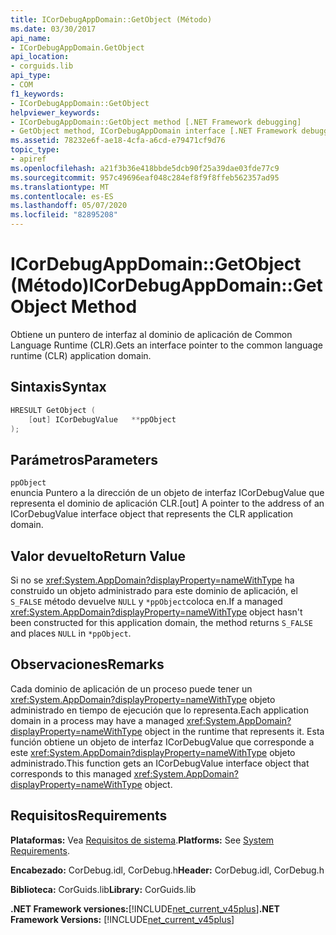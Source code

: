 ```yaml
---
title: ICorDebugAppDomain::GetObject (Método)
ms.date: 03/30/2017
api_name:
- ICorDebugAppDomain.GetObject
api_location:
- corguids.lib
api_type:
- COM
f1_keywords:
- ICorDebugAppDomain::GetObject
helpviewer_keywords:
- ICorDebugAppDomain::GetObject method [.NET Framework debugging]
- GetObject method, ICorDebugAppDomain interface [.NET Framework debugging]
ms.assetid: 78232e6f-ae18-4cfa-a6cd-e79471cf9d76
topic_type:
- apiref
ms.openlocfilehash: a21f3b36e418bbde5dcb90f25a39dae03fde77c9
ms.sourcegitcommit: 957c49696eaf048c284ef8f9f8ffeb562357ad95
ms.translationtype: MT
ms.contentlocale: es-ES
ms.lasthandoff: 05/07/2020
ms.locfileid: "82895208"
---
```

# <a name="icordebugappdomaingetobject-method"></a><span data-ttu-id="e8337-102">ICorDebugAppDomain::GetObject (Método)</span><span class="sxs-lookup"><span data-stu-id="e8337-102">ICorDebugAppDomain::GetObject Method</span></span>
<span data-ttu-id="e8337-103">Obtiene un puntero de interfaz al dominio de aplicación de Common Language Runtime (CLR).</span><span class="sxs-lookup"><span data-stu-id="e8337-103">Gets an interface pointer to the common language runtime (CLR) application domain.</span></span>  
  
## <a name="syntax"></a><span data-ttu-id="e8337-104">Sintaxis</span><span class="sxs-lookup"><span data-stu-id="e8337-104">Syntax</span></span>  
  
```cpp  
HRESULT GetObject (  
    [out] ICorDebugValue   **ppObject  
);  
```  
  
## <a name="parameters"></a><span data-ttu-id="e8337-105">Parámetros</span><span class="sxs-lookup"><span data-stu-id="e8337-105">Parameters</span></span>  
 `ppObject`  
 <span data-ttu-id="e8337-106">enuncia Puntero a la dirección de un objeto de interfaz ICorDebugValue que representa el dominio de aplicación CLR.</span><span class="sxs-lookup"><span data-stu-id="e8337-106">[out] A pointer to the address of an ICorDebugValue interface object that represents the CLR application domain.</span></span>  
  
## <a name="return-value"></a><span data-ttu-id="e8337-107">Valor devuelto</span><span class="sxs-lookup"><span data-stu-id="e8337-107">Return Value</span></span>  
 <span data-ttu-id="e8337-108">Si no se <xref:System.AppDomain?displayProperty=nameWithType> ha construido un objeto administrado para este dominio de aplicación, el `S_FALSE` método devuelve `NULL` y `*ppObject`coloca en.</span><span class="sxs-lookup"><span data-stu-id="e8337-108">If a managed <xref:System.AppDomain?displayProperty=nameWithType> object hasn't been constructed for this application domain, the method returns `S_FALSE` and places `NULL` in `*ppObject`.</span></span>  
  
## <a name="remarks"></a><span data-ttu-id="e8337-109">Observaciones</span><span class="sxs-lookup"><span data-stu-id="e8337-109">Remarks</span></span>  
 <span data-ttu-id="e8337-110">Cada dominio de aplicación de un proceso puede tener un <xref:System.AppDomain?displayProperty=nameWithType> objeto administrado en tiempo de ejecución que lo representa.</span><span class="sxs-lookup"><span data-stu-id="e8337-110">Each application domain in a process may have a managed <xref:System.AppDomain?displayProperty=nameWithType> object in the runtime that represents it.</span></span> <span data-ttu-id="e8337-111">Esta función obtiene un objeto de interfaz ICorDebugValue que corresponde a este <xref:System.AppDomain?displayProperty=nameWithType> objeto administrado.</span><span class="sxs-lookup"><span data-stu-id="e8337-111">This function gets an ICorDebugValue interface object that corresponds to this managed <xref:System.AppDomain?displayProperty=nameWithType> object.</span></span>  
  
## <a name="requirements"></a><span data-ttu-id="e8337-112">Requisitos</span><span class="sxs-lookup"><span data-stu-id="e8337-112">Requirements</span></span>  
 <span data-ttu-id="e8337-113">**Plataformas:** Vea [Requisitos de sistema](../../get-started/system-requirements.md).</span><span class="sxs-lookup"><span data-stu-id="e8337-113">**Platforms:** See [System Requirements](../../get-started/system-requirements.md).</span></span>  
  
 <span data-ttu-id="e8337-114">**Encabezado:** CorDebug.idl, CorDebug.h</span><span class="sxs-lookup"><span data-stu-id="e8337-114">**Header:** CorDebug.idl, CorDebug.h</span></span>  
  
 <span data-ttu-id="e8337-115">**Biblioteca:** CorGuids.lib</span><span class="sxs-lookup"><span data-stu-id="e8337-115">**Library:** CorGuids.lib</span></span>  
  
 <span data-ttu-id="e8337-116">**.NET Framework versiones:**[!INCLUDE[net_current_v45plus](../../../../includes/net-current-v45plus-md.md)]</span><span class="sxs-lookup"><span data-stu-id="e8337-116">**.NET Framework Versions:** [!INCLUDE[net_current_v45plus](../../../../includes/net-current-v45plus-md.md)]</span></span>
